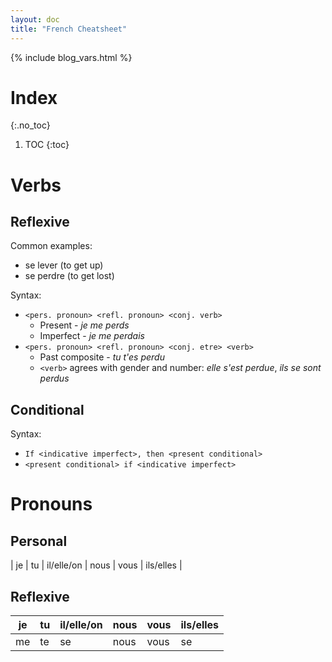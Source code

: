 ```yaml
---
layout: doc
title: "French Cheatsheet"
---
```


{% include blog_vars.html %}

# Index
{:.no_toc}

1. TOC
{:toc}


# Verbs

## Reflexive

Common examples:

* se lever (to get up)
* se perdre (to get lost)

Syntax:

* `<pers. pronoun> <refl. pronoun> <conj. verb>`
  * Present - *je me perds*
  * Imperfect - *je me perdais*
* `<pers. pronoun> <refl. pronoun> <conj. etre> <verb>`
  * Past composite - *tu t'es perdu*
  * `<verb>` agrees with gender and number: *elle s'est perdue*, *ils se sont perdus*

## Conditional

Syntax:

* `If <indicative imperfect>, then <present conditional>`
* `<present conditional> if <indicative imperfect>`

# Pronouns

## Personal

| je | tu | il/elle/on | nous | vous | ils/elles |

## Reflexive

| je | tu | il/elle/on | nous | vous | ils/elles |
| -- | -- | --         | --   | --   | --  |
| me | te | se         | nous | vous | se  |
